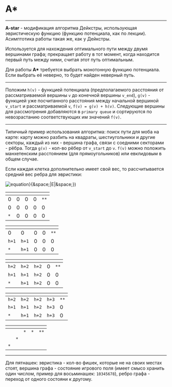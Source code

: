 # A*

***

__A-star__ - модификация алгоритма Дейкстры, использующая эвристическую функцию (функцию потенциала, как по лекции). Асимптотика работы такая же, как у Дейкстры.

Используется для нахождения оптимального пути между двумя вершинами графа; прекращает работу в тот момент, когда находится первый путь между ними, считая этот путь оптимальным.

Для работы __A*__ требуется выбрать монотонную функцию потенциала. Если выбрать её неверно, то будет найден неверный путь.

***

Положим `h(v)` - функцией потенциала (предполагаемого расстояния от рассматриваемой вершины `v`  до конечной вершины `v_end`), `g(v)` - функцией уже посчитанного расстояния между начальной вершиной `v_start` и рассматриваемой `v`, `f(v) = g(v) + h(v)`. Следующие вершины для рассмотрения добавляются в `primary queue` и сортируются по невозрастанию соответствующих им значений `f(v)`.

***

Типичный пример использования алгоритма: поиск пути для моба на карте: карту можно разбить на квадраты, шестиугольники и другие секторы, каждый из них - вершина графа, связи с соедними секторами - рёбра. Тогда `g(v)` - кол-во рёбер от `v_start` до `v`. `f(v)` можно положить манхетенским расстоянием (для прямоугольников) или евклидовым в общем случае.

Если каждая клетка дополнительно имеет свой вес, то рассчитывается средний вес ребра для эвристики:

![equation](https://latex.codecogs.com/gif.latex?\frac{&space;\sum_{n=1}^{|E|}&space;\omega(e)&space;)}{&space;|E|&space;})


| []() |  |  |  |  |
|---|---|---|---|---|
| 0 | 0 | 0 | 0 | `**` |
| 0 | 0 | 0 | 0 | 0 |
| `*` | 0 | 0 | 0 | 0 |

| []() |  |  |  |  |
|---|---|---|---|---|
| 0 | 0 | 0 | 0 | `**` |
| `h+1` | `h+1` | 0 | 0 | 0 |
| `*` | `h+1` | 0 | 0 | 0 |

| []() |  |  |  |  |
|---|---|---|---|---|
| `h+2` | `h+2` | `h+2` | 0 | `**` |
| `h+1` | `h+1` | `h+2` | 0 | 0 |
| `*` | `h+1` | `h+2` | 0 | 0 |

| []() |  |  |  |  |
|---|---|---|---|---|
| `h+2` | `h+2` | `h+2` | `h+3` | `**` |
| `h+1` | `h+1` | `h+2` | `h+3` | 0 |
| `*` | `h+1` | `h+2` | `h+3` | 0 |

| []() |  |  |  |  |
|---|---|---|---|---|
|  |  | `*` | `*` | `**` |
|  | `*` |  |  |  |
| `*` |  |  |  |  |

***

Для пятнашек: эвристика - кол-во фишек, которые не на своих местах стоят, вершина графа - состояние игрового поля (имеет смысо хранить один числом, пример для восьминашек: `10345678`), ребро графа - переход от одного состояни к другому.
